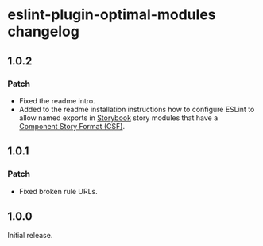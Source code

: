 # eslint-plugin-optimal-modules changelog

## 1.0.2

### Patch

- Fixed the readme intro.
- Added to the readme installation instructions how to configure ESLint to allow named exports in [Storybook](https://storybook.js.org) story modules that have a [Component Story Format (CSF)](https://github.com/ComponentDriven/csf).

## 1.0.1

### Patch

- Fixed broken rule URLs.

## 1.0.0

Initial release.
